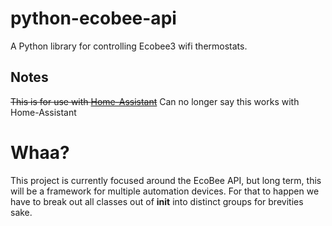 # python-ecobee-api
A Python library for controlling Ecobee3 wifi thermostats.

## Notes
~~This is for use with [Home-Assistant](http://home-assistant.io)~~
Can no longer say this works with Home-Assistant

# Whaa?
This project is currently focused around the EcoBee API, but long term, this will be a framework for multiple automation devices.  For that to happen we have to break out all classes out of __init__ into distinct groups for brevities sake. 
